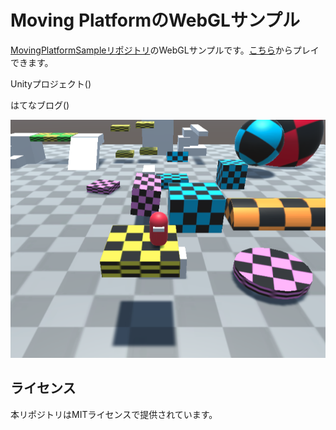 # Moving PlatformのWebGLサンプル
[MovingPlatformSampleリポジトリ](https://github.com/HakumaiRise/MovingPlatformSample)のWebGLサンプルです。[こちら](https://hakumairise.github.io/)からプレイできます。

Unityプロジェクト()

はてなブログ()

![sc0](./sc0.png)

## ライセンス
本リポジトリはMITライセンスで提供されています。
